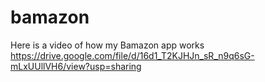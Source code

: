 # bamazon
Here is a video of how my Bamazon app works
https://drive.google.com/file/d/16d1_T2KJHJn_sR_n9q6sG-mLxUUllVH6/view?usp=sharing
